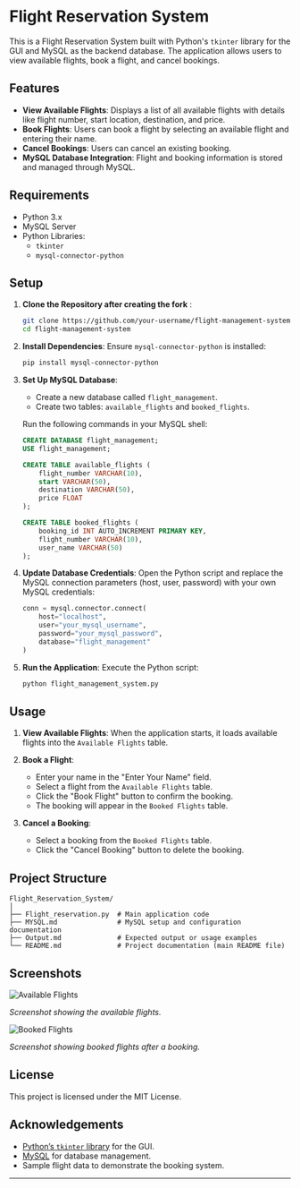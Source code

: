 # Flight Reservation System

This is a Flight Reservation System built with Python's `tkinter` library for the GUI and MySQL as the backend database. The application allows users to view available flights, book a flight, and cancel bookings.

## Features

- **View Available Flights**: Displays a list of all available flights with details like flight number, start location, destination, and price.
- **Book Flights**: Users can book a flight by selecting an available flight and entering their name.
- **Cancel Bookings**: Users can cancel an existing booking.
- **MySQL Database Integration**: Flight and booking information is stored and managed through MySQL.

## Requirements

- Python 3.x
- MySQL Server
- Python Libraries:
  - `tkinter`
  - `mysql-connector-python`

## Setup

1. **Clone the Repository after creating the fork** :
   ```bash
   git clone https://github.com/your-username/flight-management-system.git
   cd flight-management-system
   ```

2. **Install Dependencies**:
   Ensure `mysql-connector-python` is installed:
   ```bash
   pip install mysql-connector-python
   ```

3. **Set Up MySQL Database**:
   - Create a new database called `flight_management`.
   - Create two tables: `available_flights` and `booked_flights`.

   Run the following commands in your MySQL shell:

   ```sql
   CREATE DATABASE flight_management;
   USE flight_management;

   CREATE TABLE available_flights (
       flight_number VARCHAR(10),
       start VARCHAR(50),
       destination VARCHAR(50),
       price FLOAT
   );

   CREATE TABLE booked_flights (
       booking_id INT AUTO_INCREMENT PRIMARY KEY,
       flight_number VARCHAR(10),
       user_name VARCHAR(50)
   );
   ```

4. **Update Database Credentials**:
   Open the Python script and replace the MySQL connection parameters (host, user, password) with your own MySQL credentials:

   ```python
   conn = mysql.connector.connect(
       host="localhost",
       user="your_mysql_username",
       password="your_mysql_password",
       database="flight_management"
   )
   ```

5. **Run the Application**:
   Execute the Python script:
   ```bash
   python flight_management_system.py
   ```

## Usage

1. **View Available Flights**: When the application starts, it loads available flights into the `Available Flights` table.

2. **Book a Flight**:
   - Enter your name in the "Enter Your Name" field.
   - Select a flight from the `Available Flights` table.
   - Click the "Book Flight" button to confirm the booking.
   - The booking will appear in the `Booked Flights` table.

3. **Cancel a Booking**:
   - Select a booking from the `Booked Flights` table.
   - Click the "Cancel Booking" button to delete the booking.

## Project Structure
```plaintext
Flight_Reservation_System/
│
├── Flight_reservation.py  # Main application code
├── MYSQL.md               # MySQL setup and configuration documentation
├── Output.md              # Expected output or usage examples
└── README.md              # Project documentation (main README file)
```

## Screenshots

![Available Flights](https://github.com/user-attachments/assets/9b248fa8-cef2-4901-852e-abc839f9fb05)

*Screenshot showing the available flights.*

![Booked Flights](https://github.com/user-attachments/assets/3c69edb0-7d71-4d39-b593-32bfd3b0c7f0)

*Screenshot showing booked flights after a booking.*

## License

This project is licensed under the MIT License.

## Acknowledgements

- [Python’s `tkinter` library](https://docs.python.org/3/library/tkinter.html) for the GUI.
- [MySQL](https://www.mysql.com/) for database management.
- Sample flight data to demonstrate the booking system.

---


